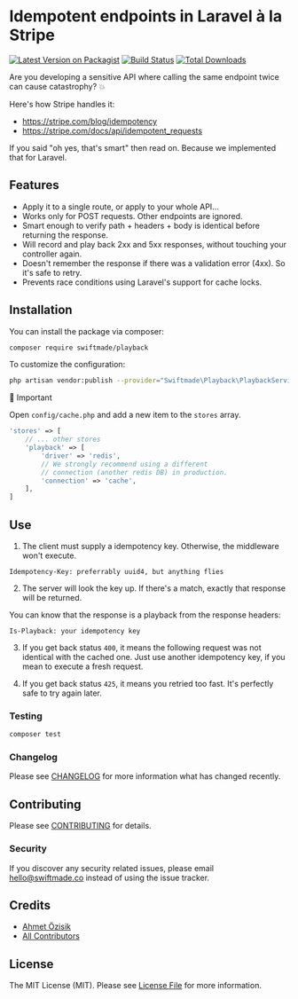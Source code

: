 # Idempotent endpoints in Laravel à la Stripe

[![Latest Version on Packagist](https://img.shields.io/packagist/v/swiftmade/playback.svg?style=flat-square)](https://packagist.org/packages/swiftmade/playback)
[![Build Status](https://img.shields.io/travis/swiftmade/playback/master.svg?style=flat-square)](https://travis-ci.org/swiftmade/playback)
[![Total Downloads](https://img.shields.io/packagist/dt/swiftmade/playback.svg?style=flat-square)](https://packagist.org/packages/swiftmade/playback)

Are you developing a sensitive API where calling the same endpoint twice can cause catastrophy? 💥

Here's how Stripe handles it:
- https://stripe.com/blog/idempotency
- https://stripe.com/docs/api/idempotent_requests

If you said "oh yes, that's smart" then read on. Because we implemented that for Laravel.

## Features

- Apply it to a single route, or apply to your whole API...
- Works only for POST requests. Other endpoints are ignored.
- Smart enough to verify path + headers + body is identical before returning the response.
- Will record and play back 2xx and 5xx responses, without touching your controller again.
- Doesn't remember the response if there was a validation error (4xx). So it's safe to retry.
- Prevents race conditions using Laravel's support for cache locks.


## Installation

You can install the package via composer:

```bash
composer require swiftmade/playback
```

To customize the configuration:

```bash
php artisan vendor:publish --provider="Swiftmade\Playback\PlaybackServiceProvider"
```

🚨 Important

Open `config/cache.php` and add a new item to the `stores` array.

```php
'stores' => [
    // ... other stores
    'playback' => [
        'driver' => 'redis',
        // We strongly recommend using a different
        // connection (another redis DB) in production.
        'connection' => 'cache',
    ],
]
```

## Use

1. The client must supply a idempotency key. Otherwise, the middleware won't execute.

```
Idempotency-Key: preferrably uuid4, but anything flies
```

2. The server will look the key up. If there's a match, exactly that response will be returned.

You can know that the response is a playback from the response headers:

```
Is-Playback: your idempotency key
```

3. If you get back status `400`, it means the following request was not identical with the cached one. Just use another idempotency key, if you mean to execute a fresh request.

4. If you get back status `425`, it means you retried too fast. It's perfectly safe to try again later.

### Testing

``` bash
composer test
```

### Changelog

Please see [CHANGELOG](CHANGELOG.md) for more information what has changed recently.

## Contributing

Please see [CONTRIBUTING](CONTRIBUTING.md) for details.

### Security

If you discover any security related issues, please email hello@swiftmade.co instead of using the issue tracker.

## Credits

- [Ahmet Özisik](https://github.com/swiftmade)
- [All Contributors](../../contributors)

## License

The MIT License (MIT). Please see [License File](LICENSE.md) for more information.
